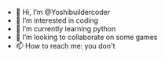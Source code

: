 - 👋 Hi, I’m @Yoshibuildercoder
- 👀 I’m interested in coding
- 🌱 I’m currently learning python
- 💞️ I’m looking to collaborate on some games
- 📫 How to reach me: you don't

<!---
Yoshibuildercoder/Yoshibuildercoder is a ✨ special ✨ repository because its `README.md` (this file) appears on your GitHub profile.
You can click the Preview link to take a look at your changes.
--->
